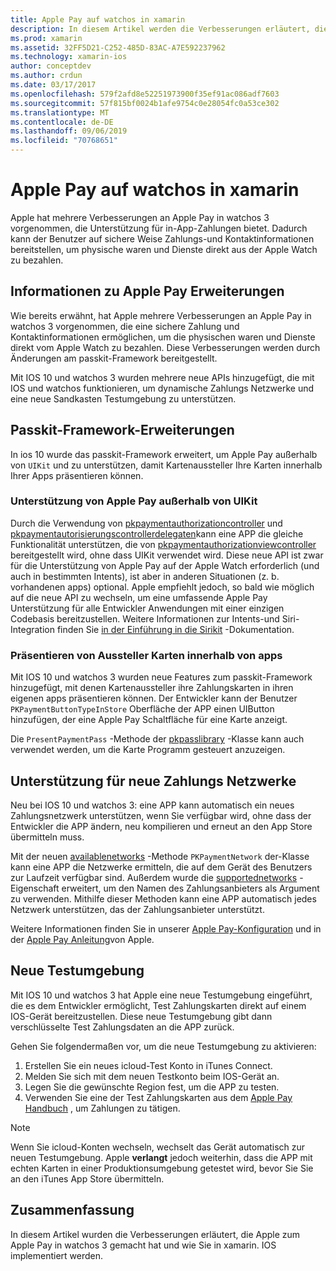 ```yaml
---
title: Apple Pay auf watchos in xamarin
description: In diesem Artikel werden die Verbesserungen erläutert, die Apple zum Apple Pay in watchos 3 vorgenommen hat, und wie diese in xamarin. IOS für Apple Watch implementiert werden.
ms.prod: xamarin
ms.assetid: 32FF5D21-C252-485D-83AC-A7E592237962
ms.technology: xamarin-ios
author: conceptdev
ms.author: crdun
ms.date: 03/17/2017
ms.openlocfilehash: 579f2afd8e52251973900f35ef91ac086adf7603
ms.sourcegitcommit: 57f815bf0024b1afe9754c0e28054fc0a53ce302
ms.translationtype: MT
ms.contentlocale: de-DE
ms.lasthandoff: 09/06/2019
ms.locfileid: "70768651"
---
```

# <a name="apple-pay-on-watchos-in-xamarin"></a>Apple Pay auf watchos in xamarin

Apple hat mehrere Verbesserungen an Apple Pay in watchos 3 vorgenommen, die Unterstützung für in-App-Zahlungen bietet. Dadurch kann der Benutzer auf sichere Weise Zahlungs-und Kontaktinformationen bereitstellen, um physische waren und Dienste direkt aus der Apple Watch zu bezahlen.

## <a name="about-apple-pay-enhancements"></a>Informationen zu Apple Pay Erweiterungen

Wie bereits erwähnt, hat Apple mehrere Verbesserungen an Apple Pay in watchos 3 vorgenommen, die eine sichere Zahlung und Kontaktinformationen ermöglichen, um die physischen waren und Dienste direkt vom Apple Watch zu bezahlen. Diese Verbesserungen werden durch Änderungen am passkit-Framework bereitgestellt.

Mit IOS 10 und watchos 3 wurden mehrere neue APIs hinzugefügt, die mit IOS und watchos funktionieren, um dynamische Zahlungs Netzwerke und eine neue Sandkasten Testumgebung zu unterstützen.

## <a name="passkit-framework-enhancements"></a>Passkit-Framework-Erweiterungen

In ios 10 wurde das passkit-Framework erweitert, um Apple Pay außerhalb von `UIKit` und zu unterstützen, damit Kartenaussteller Ihre Karten innerhalb Ihrer Apps präsentieren können. 

### <a name="supporting-apple-pay-outside-of-uikit"></a>Unterstützung von Apple Pay außerhalb von UIKit

Durch die Verwendung von [pkpaymentauthorizationcontroller](https://developer.apple.com/reference/passkit/pkpaymentauthorizationcontroller) und [pkpaymentautorisierungscontrollerdelegaten](https://developer.apple.com/reference/passkit/pkpaymentauthorizationcontrollerdelegate)kann eine APP die gleiche Funktionalität unterstützen, die von [pkpaymentauthorizationviewcontroller](https://developer.apple.com/reference/passkit/pkpaymentauthorizationviewcontroller) bereitgestellt wird, ohne dass UIKit verwendet wird. Diese neue API ist zwar für die Unterstützung von Apple Pay auf der Apple Watch erforderlich (und auch in bestimmten Intents), ist aber in anderen Situationen (z. b. vorhandenen apps) optional. Apple empfiehlt jedoch, so bald wie möglich auf die neue API zu wechseln, um eine umfassende Apple Pay Unterstützung für alle Entwickler Anwendungen mit einer einzigen Codebasis bereitzustellen. Weitere Informationen zur Intents-und Siri-Integration finden Sie [in der Einführung in die Sirikit](~/ios/platform/sirikit/index.md) -Dokumentation.

### <a name="presenting-issuer-cards-from-within-apps"></a>Präsentieren von Aussteller Karten innerhalb von apps

Mit IOS 10 und watchos 3 wurden neue Features zum passkit-Framework hinzugefügt, mit denen Kartenaussteller ihre Zahlungskarten in ihren eigenen apps präsentieren können. Der Entwickler kann der Benutzer `PKPaymentButtonTypeInStore` Oberfläche der APP einen UIButton hinzufügen, der eine Apple Pay Schaltfläche für eine Karte anzeigt.

Die `PresentPaymentPass` -Methode der [pkpasslibrary](https://developer.apple.com/reference/passkit/pkpasslibrary) -Klasse kann auch verwendet werden, um die Karte Programm gesteuert anzuzeigen.

## <a name="new-payment-network-support"></a>Unterstützung für neue Zahlungs Netzwerke

Neu bei IOS 10 und watchos 3: eine APP kann automatisch ein neues Zahlungsnetzwerk unterstützen, wenn Sie verfügbar wird, ohne dass der Entwickler die APP ändern, neu kompilieren und erneut an den App Store übermitteln muss.

Mit der neuen [availablenetworks](https://developer.apple.com/reference/passkit/pkpaymentrequest/1833288-availablenetworks) -Methode `PKPaymentNetwork` der-Klasse kann eine APP die Netzwerke ermitteln, die auf dem Gerät des Benutzers zur Laufzeit verfügbar sind. Außerdem wurde die [supportednetworks](https://developer.apple.com/reference/passkit/pkpaymentrequest/1619329-supportednetworks) -Eigenschaft erweitert, um den Namen des Zahlungsanbieters als Argument zu verwenden. Mithilfe dieser Methoden kann eine APP automatisch jedes Netzwerk unterstützen, das der Zahlungsanbieter unterstützt.

Weitere Informationen finden Sie in unserer [Apple Pay-Konfiguration](~/ios/platform/apple-pay.md) und in der [Apple Pay Anleitung](https://developer.apple.com/apple-pay/)von Apple.

## <a name="new-testing-environment"></a>Neue Testumgebung

Mit IOS 10 und watchos 3 hat Apple eine neue Testumgebung eingeführt, die es dem Entwickler ermöglicht, Test Zahlungskarten direkt auf einem IOS-Gerät bereitzustellen. Diese neue Testumgebung gibt dann verschlüsselte Test Zahlungsdaten an die APP zurück.

Gehen Sie folgendermaßen vor, um die neue Testumgebung zu aktivieren:

1. Erstellen Sie ein neues icloud-Test Konto in iTunes Connect.
2. Melden Sie sich mit dem neuen Testkonto beim IOS-Gerät an.
3. Legen Sie die gewünschte Region fest, um die APP zu testen.
4. Verwenden Sie eine der Test Zahlungskarten aus dem [Apple Pay Handbuch](https://developer.apple.com/apple-pay/) , um Zahlungen zu tätigen.

> [!NOTE]
> Wenn Sie icloud-Konten wechseln, wechselt das Gerät automatisch zur neuen Testumgebung. Apple **verlangt** jedoch weiterhin, dass die APP mit echten Karten in einer Produktionsumgebung getestet wird, bevor Sie Sie an den iTunes App Store übermitteln.

## <a name="summary"></a>Zusammenfassung

In diesem Artikel wurden die Verbesserungen erläutert, die Apple zum Apple Pay in watchos 3 gemacht hat und wie Sie in xamarin. IOS implementiert werden.
